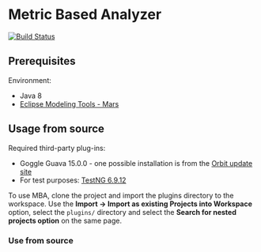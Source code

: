 # Metric Based Analyzer

[![Build Status](https://travis-ci.org/FTSRG/model-analyzer.svg?branch=master)](https://travis-ci.org/FTSRG/model-analyzer)

## Prerequisites

Environment:
 * Java 8
 * [Eclipse Modeling Tools - Mars](http://www.eclipse.org/downloads/packages/eclipse-modeling-tools/mars2)

## Usage from source

Required third-party plug-ins:
 * Goggle Guava 15.0.0 - one possible installation is from the [Orbit update site](http://download.eclipse.org/tools/orbit/downloads/drops/R20151221205849/repository/)
 * For test purposes: [TestNG 6.9.12](http://testng.org/doc/index.html)

To use MBA, clone the project and import the plugins directory to the workspace. Use the **Import -> Import as existing Projects into Workspace** option, select the `plugins/` directory and select the **Search for nested projects option** on the same page.


### Use from source




